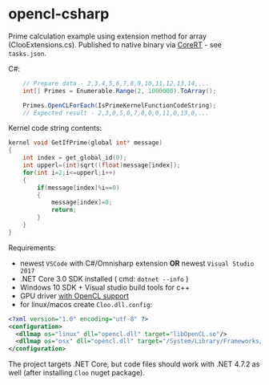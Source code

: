 # opencl-csharp

Prime calculation example using extension method for array (ClooExtensions.cs). Published to native binary via [CoreRT](https://github.com/dotnet/corert) - see `tasks.json`.

C#:
```cs
    // Prepare data - 2,3,4,5,6,7,8,9,10,11,12,13,14,...
    int[] Primes = Enumerable.Range(2, 1000000).ToArray();

    Primes.OpenCLForEach(IsPrimeKernelFunctionCodeString);
    // Expected result - 2,3,0,5,0,7,0,0,0,11,0,13,0,...
```

Kernel code string contents:
```cpp
kernel void GetIfPrime(global int* message)
{
    int index = get_global_id(0);
    int upperl=(int)sqrt((float)message[index]);
    for(int i=2;i<=upperl;i++)
    {
        if(message[index]%i==0)
        {
            message[index]=0;
            return;
        }
    }
}
```

Requirements:
- newest `VSCode` with C#/Omnisharp extension **OR** newest `Visual Studio 2017`
- .NET Core 3.0 SDK installed ( cmd: `dotnet --info` )
- Windows 10 SDK + Visual studio build tools for c++
- GPU driver [with OpenCL support](https://www.khronos.org/conformance/adopters/conformant-products#opencl)
- for linux/macos create `Cloo.dll.config`:
```xml
<?xml version="1.0" encoding="utf-8" ?>
<configuration>
  <dllmap os="linux" dll="opencl.dll" target="libOpenCL.so"/>
  <dllmap os="osx" dll="opencl.dll" target="/System/Library/Frameworks/OpenCL.framework/OpenCL" />
</configuration>
```

The project targets .NET Core, but code files should work with .NET 4.7.2 as well (after installing `Cloo` nuget package).